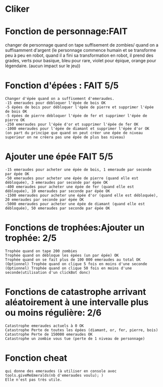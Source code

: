 # Cliker

# Fonction de personnage:FAIT

changer de personnage quand on tape suffisement de zombies/ quand on a suffisamment d'argent
(le personnage commence humain et se transforme peu à peu en robot, quand il a fini sa transformation en robot,
il prend des grades, verts pour basique, bleu pour rare, violet pour épique, orange pour légendaire.
(aucun impact sur le jeu))

# Fonction d'épées : FAIT 5/5
	Changer d'épée quand on a suffisement d'emeraudes. 
	-15 emeraudes pour débloquer l'épée de bois OK
	-5 épées de bois pour débloquer l'épée de pierre et supprimer l'épée de bois OK
	-5 épées de pierre débloquer l'épée de fer et supprimer l'épée de pierre OK
	-250 emeraudes pour l'épée d'or et supprimer l'épée de fer OK
	-1000 emeraudes pour l'épée de diamant et supprimer l'épée d'or OK
	(on part du principe que quand on peut créer une épée de niveau superieur on ne créera pas une épée de plus bas niveau)

# Ajouter une épée FAIT 5/5
	-15 emeraudes pour acheter une épée de bois, 1 emeraude par seconde par épée OK
	-50 emeraudes pour acheter une épée de pierre (quand elle est débloquée), 3 emeraudes par seconde par épée OK
	-400 emeraudes pour acheter une épée de fer (quand elle est débloquée), 10 emeraudes par seconde par épée OK 
	-1500 emeraudes pour acheter une épée d'or (quand elle est débloquée), 20 emeraudes par seconde par épée OK
	-5000 emeraudes pour acheter une épée de diamant (quand elle est débloquée), 50 emeraudes par seconde par épée OK

# Fonctions de trophées:Ajouter un trophée: 2/5
	Trophée quand on tape 200 zombies 
	Trophée quand on débloque les épées (un par épée) OK
	Trophée quand on se fait plus de 100 000 emeraudes au total OK
	(Optionnel) Trophée quand on clique 5 fois en moins d'une seconde
	(Optionnel) Trophée quand on clique 50 fois en moins d'une seconde(utilisation d'un clickBot donc)

# Fonctions de catastrophe arrivant aléatoirement à une intervalle plus ou moins régulière: 2/6
	Catastrophe emeraudes actuels à 0 OK
	Catastrophe Perte de toutes les épées (diamant, or, fer, pierre, bois) 
	Catastrophe Perte de 150000 emeraudes OK
	Catastrophe un zombie vous tue (perte de 1 niveau de personnage)

# Fonction cheat 
	qui donne des emeraudes (à utiliser en console avec tools.giveMeEmeralds(nb d'emeraudes voulu); )
	Elle n'est pas très utile.
	
